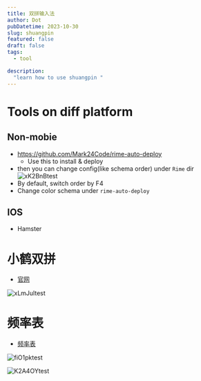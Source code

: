 ```yaml
---
title: 双拼输入法
author: Dot
pubDatetime: 2023-10-30
slug: shuangpin
featured: false
draft: false
tags:
  - tool

description:
  "learn how to use shuangpin "
---
```



# Tools on diff platform

## Non-mobie

- https://github.com/Mark24Code/rime-auto-deploy
  - Use this to install & deploy
- then you can change config(like schema order) under `Rime` dir
![xK2BnBtest](https://cdn.jsdelivr.net/gh/h3x311/upic@main/LC3/2024/xK2BnBtest.png)
- By default, switch order by F4
- Change color schema under `rime-auto-deploy`

## IOS

- Hamster

# 小鹤双拼

- [官网](https://flypy.com/)

![xLmJultest](https://cdn.jsdelivr.net/gh/h3x311/upic@main/LC3/2023/xLmJultest.png)

# 频率表

- [频率表](https://github.com/Zuoqiu-Yingyi/efficient-pinyin-keys)

![fiO1pktest](https://cdn.jsdelivr.net/gh/h3x311/upic@main/LC3/2023/fiO1pktest.png)

![K2A4OYtest](https://cdn.jsdelivr.net/gh/h3x311/upic@main/LC3/2023/K2A4OYtest.png)
